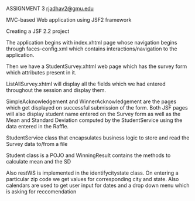 ASSIGNMENT 3 	rjadhav2@gmu.edu


 MVC-based Web application using JSF2 framework
 
 Creating a JSF 2.2 project 
 
The application begins with index.xhtml page whose navigation begins through faces-config.xml which contains interactions/navigation to the application.
 
Then we have a StudentSurvey.xhtml web page which has the survey form which attributes present in it.

ListAllSurvey.xhtml will display all the fields which we had entered throughout the session and display them.
 
SimpleAcknowledgement and WinnerAcknowledgement are the pages which get displayed on successful submission of the form. Both JSF pages will also display student name
entered on the Survey form as well as the Mean and Standard Deviation computed by the
StudentService using the data entered in the Raffle.

StudentService class that encapsulates business logic to store and read the Survey
data to/from a file

Student class is a POJO and WinningResult contains the methods to calculate mean and the SD

Also restWS is implemented in the identifycitystate class. On entering a particular zip code we get values for corresponding city and state. Also calendars are used to get user input for dates and a drop down menu which is asking for reccomendation